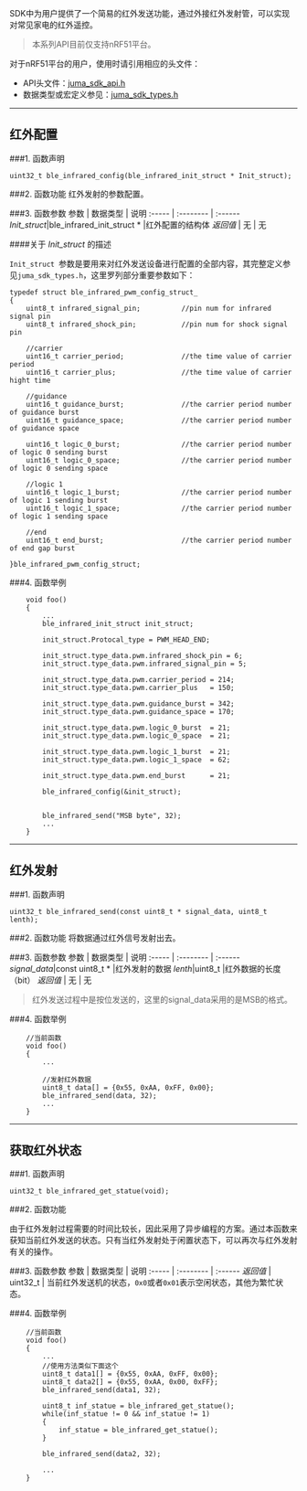 SDK中为用户提供了一个简易的红外发送功能，通过外接红外发射管，可以实现对常见家电的红外遥控。

> 本系列API目前仅支持nRF51平台。

对于nRF51平台的用户，使用时请引用相应的头文件：

* API头文件：[juma_sdk_api.h](https://github.com/JUMA-IO/nRF51_Platform/blob/master/Interface/Include/juma_sdk_api.h)
* 数据类型或宏定义参见：[juma_sdk_types.h](https://github.com/JUMA-IO/nRF51_Platform/blob/master/Interface/Include/juma_sdk_types.h)


***
## 红外配置
###1. 函数声明
```
uint32_t ble_infrared_config(ble_infrared_init_struct * Init_struct);

```

###2. 函数功能
红外发射的参数配置。


###3. 函数参数
参数    | 数据类型   | 说明
:----- | :-------- | :------
*Init_struct*|ble_infrared_init_struct * |红外配置的结构体
*返回值*  | 无    | 无

####关于 *Init_struct* 的描述

`Init_struct `参数是要用来对红外发送设备进行配置的全部内容，其完整定义参见`juma_sdk_types.h`，这里罗列部分重要参数如下：

```
typedef struct ble_infrared_pwm_config_struct_
{
	uint8_t infrared_signal_pin;          //pin num for infrared signal pin
	uint8_t infrared_shock_pin;           //pin num for shock signal pin
	
	//carrier
	uint16_t carrier_period;              //the time value of carrier period
	uint16_t carrier_plus;	              //the time value of carrier hight time
                
	//guidance              
	uint16_t guidance_burst;              //the carrier period number of guidance burst
	uint16_t guidance_space;              //the carrier period number of guidance space
                
	uint16_t logic_0_burst;	              //the carrier period number of logic 0 sending burst
	uint16_t logic_0_space;	              //the carrier period number of logic 0 sending space
                
	//logic 1             
	uint16_t logic_1_burst;	              //the carrier period number of logic 1 sending burst
	uint16_t logic_1_space;	              //the carrier period number of logic 1 sending space
	
	//end
	uint16_t end_burst;                   //the carrier period number of end gap burst 
	
}ble_infrared_pwm_config_struct;

```

###4. 函数举例

```	
	void foo()
	{
		...
		ble_infrared_init_struct init_struct;
		
		init_struct.Protocal_type = PWM_HEAD_END;
		
		init_struct.type_data.pwm.infrared_shock_pin = 6;
		init_struct.type_data.pwm.infrared_signal_pin = 5;
		
		init_struct.type_data.pwm.carrier_period = 214;
		init_struct.type_data.pwm.carrier_plus   = 150;
		
		init_struct.type_data.pwm.guidance_burst = 342;
		init_struct.type_data.pwm.guidance_space = 170;
		
		init_struct.type_data.pwm.logic_0_burst  = 21;
		init_struct.type_data.pwm.logic_0_space  = 21;
		
		init_struct.type_data.pwm.logic_1_burst  = 21;
		init_struct.type_data.pwm.logic_1_space  = 62;
		        
		init_struct.type_data.pwm.end_burst      = 21;
		
		ble_infrared_config(&init_struct);

		
		ble_infrared_send("MSB byte", 32);
		...
	}
```




***
## 红外发射
###1. 函数声明
```
uint32_t ble_infrared_send(const uint8_t * signal_data, uint8_t lenth);
```

###2. 函数功能
将数据通过红外信号发射出去。  



###3. 函数参数
参数    | 数据类型   | 说明
:----- | :-------- | :------
*signal_data*|const uint8_t * |红外发射的数据
*lenth*|uint8_t |红外数据的长度（bit）
*返回值*  | 无    | 无

> 红外发送过程中是按位发送的，这里的signal_data采用的是MSB的格式。

###4. 函数举例

```	
	//当前函数
	void foo()
	{
		...

		//发射红外数据
		uint8_t data[] = {0x55, 0xAA, 0xFF, 0x00};
		ble_infrared_send(data, 32);
		...
	}
```



***
## 获取红外状态
###1. 函数声明
```
uint32_t ble_infrared_get_statue(void);
```

###2. 函数功能

由于红外发射过程需要的时间比较长，因此采用了异步编程的方案。通过本函数来获知当前红外发送的状态。只有当红外发射处于闲置状态下，可以再次与红外发射有关的操作。


###3. 函数参数
参数    | 数据类型   | 说明
:----- | :-------- | :------
*返回值*  | uint32_t    | 当前红外发送机的状态，`0x0`或者`0x01`表示空闲状态，其他为繁忙状态。

###4. 函数举例

```	
	//当前函数
	void foo()
	{
		...
		//使用方法类似下面这个
		uint8_t data1[] = {0x55, 0xAA, 0xFF, 0x00};
		uint8_t data2[] = {0x55, 0xAA, 0x00, 0xFF};		
		ble_infrared_send(data1, 32);
		
		uint8_t inf_statue = ble_infrared_get_statue();
		while(inf_statue != 0 && inf_statue != 1)
		{
			inf_statue = ble_infrared_get_statue();
		}
		
		ble_infrared_send(data2, 32);

		...
	}
```






